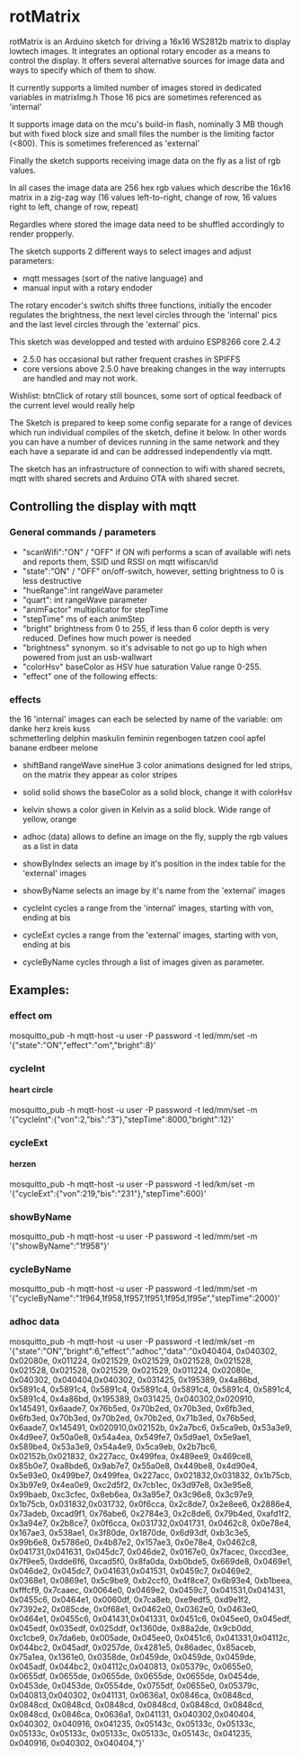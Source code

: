 # rotMatrix

rotMatrix is an Arduino sketch for driving a 16x16 WS2812b matrix to display lowtech images.
It integrates an optional rotary encoder as a means to control the display. It offers several alternative 
sources for image data and ways to specify which of them to show.

It currently supports a limited number of images stored in dedicated variables in matrixImg.h 
Those 16 pics are sometimes referenced as 'internal'

It supports image data on the mcu's build-in flash, nominally 3 MB though but with fixed block size and 
small files the number is the limiting factor (<800).
This is sometimes freferenced as 'external'

Finally the sketch supports receiving image data on the fly as a list of rgb values.

In all cases the image data are 256 hex rgb values which describe the 16x16 matrix in a zig-zag way
(16 values left-to-right, change of row, 16 values right to left, change of row, repeat)

Regardles where stored the image data need to be shuffled accordingly to render propperly.

The sketch supports 2 different ways to select images and adjust parameters: 
- mqtt messages (sort of the native language) and
- manual input with a rotary endoder 

The rotary encoder's switch shifts three functions, initially the encoder regulates the brightness, 
the next level circles through the 'internal' pics and the last level circles through the 'external' pics.


This sketch was developped and tested with arduino ESP8266 core 2.4.2
- 2.5.0 has occasional but rather frequent crashes in SPIFFS 
- core versions above 2.5.0 have breaking changes in the way interrupts are handled and may not work.

Wishlist: 
btnClick of rotary still bounces, some sort of optical feedback of the current level would really help


The Sketch is prepared to keep some config separate for a range of devices which run individual compiles of the sketch, define it below. In other words you can have a number of devices running in the same network and they each have a separate id and can be addressed independently via mqtt.

The sketch has an infrastructure of connection to wifi with shared secrets, mqtt with shared secrets and Arduino OTA with shared secret.


## Controlling the display with mqtt

### General commands / parameters

- "scanWifi":"ON" / "OFF"     if ON wifi performs a scan of available wifi nets and reports them, SSID und RSSI on mqtt
                              wifiscan/id
- "state":"ON" / "OFF"        on/off-switch, however, setting brightness to 0 is less destructive
- "hueRange":int              rangeWave parameter 
- "quart": int                rangeWave parameter 
- "animFactor"                multiplicator for stepTime
- "stepTime"                  ms of each animStep 
- "bright"                    brightness from 0 to 255, if less than 6 color depth is very reduced. Defines how much power is needed  
- "brightness"                synonym.               so it's advisable to not go up to high when powered from just an usb-wallwart
- "colorHsv"                  baseColor as HSV hue saturation Value range 0-255. 
- "effect"                    one of the following effects:

### effects
the 16 'internal' images can each be selected by name of the variable:
om danke herz kreis kuss    
schmetterling delphin 
maskulin feminin regenbogen 
tatzen cool apfel banane 
erdbeer melone

- shiftBand rangeWave sineHue 3 color animations designed for led strips, on the matrix they appear as color stripes 
- solid                       solid shows the baseColor as a solid block, change it with colorHsv
- kelvin                      shows a color given in Kelvin as a solid block. Wide range of yellow, orange 
- adhoc (data)                allows to define an image on the fly, supply the rgb values as a list in data



- showByIndex                 selects an image by it's position in the index table for the 'external' images 
- showByName                  selects an image by it's name from the 'external' images
- cycleInt                    cycles a range from the 'internal' images, starting with von, ending at bis
- cycleExt                    cycles a range from the 'external' images, starting with von, ending at bis
- cycleByName                 cycles through a list of images given as parameter.



## Examples:


### effect om
 mosquitto_pub -h mqtt-host -u user -P password -t led/mm/set -m '{"state":"ON","effect":"om","bright":8}'
 
### cycleInt
 
 #### heart circle
 mosquitto_pub -h mqtt-host -u user -P password -t led/mm/set -m '{"cycleInt":{"von":2,"bis":"3"},"stepTime":8000,"bright":12}'


### cycleExt
 
 #### herzen
 mosquitto_pub -h mqtt-host -u user -P password -t led/km/set -m '{"cycleExt":{"von":219,"bis":"231"},"stepTime":600}'

 
### showByName
 mosquitto_pub -h mqtt-host -u user -P password -t led/mm/set -m '{"showByName":"1f958"}'
 
### cycleByName
 mosquitto_pub -h mqtt-host -u user -P password -t led/mm/set -m '{"cycleByName":"1f964,1f958,1f957,1f951,1f95d,1f95e","stepTime":2000}'
 
### adhoc data 
 mosquitto_pub -h mqtt-host -u user -P password -t led/mk/set -m '{"state":"ON","bright":6,"effect":"adhoc","data":"0x040404, 0x040302, 0x02080e, 0x011224, 0x021529, 0x021529, 0x021528, 0x021528, 0x021528, 0x021528, 0x021529, 0x021529, 0x011224, 0x02080e, 0x040302, 0x040404,0x040302, 0x031425, 0x195389, 0x4a86bd, 0x5891c4, 0x5891c4, 0x5891c4, 0x5891c4, 0x5891c4, 0x5891c4, 0x5891c4, 0x5891c4, 0x4a86bd, 0x195389, 0x031425, 0x040302,0x020910, 0x145491, 0x6aade7, 0x76b5ed, 0x70b2ed, 0x70b3ed, 0x6fb3ed, 0x6fb3ed, 0x70b3ed, 0x70b2ed, 0x70b2ed, 0x71b3ed, 0x76b5ed, 0x6aade7, 0x145491, 0x020910,0x02152b, 0x2a7bc6, 0x5ca9eb, 0x53a3e9, 0x4d9ee7, 0x50a0e8, 0x54a4ea, 0x549fe7, 0x5d9ae1, 0x5e9ae1, 0x589be4, 0x53a3e9, 0x54a4e9, 0x5ca9eb, 0x2b7bc6, 0x02152b,0x021832, 0x227acc, 0x499fea, 0x489ee9, 0x469ce8, 0x85b0e7, 0xa8bde6, 0x9ab7e7, 0x55a0e8, 0x449be8, 0x4d90e4, 0x5e93e0, 0x499be7, 0x499fea, 0x227acc, 0x021832,0x031832, 0x1b75cb, 0x3b97e9, 0x4ea0e9, 0xc2d5f2, 0x7cb1ec, 0x3d97e8, 0x3e95e8, 0x99baeb, 0xc3cfec, 0x8eb6ea, 0x3a95e7, 0x3c96e8, 0x3c97e9, 0x1b75cb, 0x031832,0x031732, 0x0f6cca, 0x2c8de7, 0x2e8ee6, 0x2886e4, 0x73adeb, 0xcad9f1, 0x76abe6, 0x2784e3, 0x2c8de6, 0x79b4ed, 0xafd1f2, 0x3a94e7, 0x2b8ce7, 0x0f6cca, 0x031732,0x041731, 0x0462c8, 0x0e78e4, 0x167ae3, 0x538ae1, 0x3f80de, 0x1870de, 0x6d93df, 0xb3c3e5, 0x99b6e8, 0x5786e0, 0x4b87e2, 0x157ae3, 0x0e78e4, 0x0462c8, 0x041731,0x041631, 0x045dc7, 0x046de2, 0x0167e0, 0x7facec, 0xccd3ee, 0x7f9ee5, 0xdde6f6, 0xcad5f0, 0x8fa0da, 0xb0bde5, 0x669de8, 0x0469e1, 0x046de2, 0x045dc7, 0x041631,0x041531, 0x0459c7, 0x0469e2, 0x0368e1, 0x0869e1, 0x5c9be9, 0xb2ccf0, 0x4f8ce7, 0x6b93e4, 0xb1beea, 0xfffcf9, 0x7caaec, 0x0064e0, 0x0469e2, 0x0459c7, 0x041531,0x041431, 0x0455c6, 0x0464e1, 0x0060df, 0x7ca8eb, 0xe9edf5, 0xd9e1f2, 0x7392e2, 0x085cde, 0x0f68e1, 0x0462e0, 0x0362e0, 0x0463e0, 0x0464e1, 0x0455c6, 0x041431,0x041331, 0x0451c6, 0x045ee0, 0x045edf, 0x045edf, 0x035edf, 0x025ddf, 0x1360de, 0x88a2de, 0x9cb0dd, 0xc1cbe9, 0x7da6eb, 0x005ade, 0x045ee0, 0x0451c6, 0x041331,0x04112c, 0x044bc2, 0x045adf, 0x0257de, 0x4281e5, 0x86adec, 0x85aceb, 0x75a1ea, 0x1361e0, 0x0358de, 0x0459de, 0x0459de, 0x0459de, 0x045adf, 0x044bc2, 0x04112c,0x040813, 0x05379c, 0x0655e0, 0x0655df, 0x0655de, 0x0655de, 0x0655de, 0x0655de, 0x0454de, 0x0453de, 0x0453de, 0x0554de, 0x0755df, 0x0655e0, 0x05379c, 0x040813,0x040302, 0x041131, 0x0636a1, 0x0846ca, 0x0848cd, 0x0848cd, 0x0848cd, 0x0848cd, 0x0848cd, 0x0848cd, 0x0848cd, 0x0848cd, 0x0846ca, 0x0636a1, 0x041131, 0x040302,0x040404, 0x040302, 0x040916, 0x041235, 0x05143c, 0x05133c, 0x05133c, 0x05133c, 0x05133c, 0x05133c, 0x05133c, 0x05143c, 0x041235, 0x040916, 0x040302, 0x040404,"}'
 
